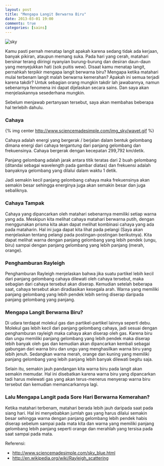```yaml
---
layout: post
title: "Mengapa Langit Berwarna Biru"
date: 2013-03-01 19:00
comments: true
categories: [sains]
---
```


![sky](http://sciencelens.files.wordpress.com/2012/08/blue_skies.jpg?w=800&h=530 "Blue Sky")

Kamu pasti pernah menatap langit apakah karena sedang tidak ada kerjaan, banyak pikiran, ataupun memang suka. Pada hari yang cerah, matahari bersinar terang diiringi nyanyian burung-burung dan desiran daun-daun yang menyejukkan hati (sok puitis wew). Disaat kamu menatap langit, pernahkah terpikir mengapa langit berwarna biru? Mengapa ketika matahari mulai terbenam langit malah berwarna kemerahan? Apakah ini semua terjadi karena takdir? Untuk sebagian orang mungkin takdir lah jawabannya, namun sebenarnya fenomena ini dapat dijelaskan secara sains. Dan saya akan menjelaskannya sesederhana mungkin.
<!-- more -->
Sebelum menjawab pertanyaan tersebut, saya akan membahas beberapa hal terlebih dahulu.

### Cahaya
{% img center http://www.sciencemadesimple.com/img_sky/wavet.gif %}

Cahaya adalah energi yang bergerak / berjalan dalam bentuk gelombang dimana energi dari cahaya tergantung dari panjang gelombang dan frekuensinya. Cahaya bergerak dengan kecepatan 299,792 km/detik.

Panjang gelombang adalah jarak antara titik teratas dari 2 buah gelombang (ditandai sebagai wavelength pada gambar diatas) dan frekuensi adalah banyaknya gelombang yang dilalui dalam waktu 1 detik.

Jadi semakin kecil panjang gelombang cahaya maka frekuensinya akan semakin besar sehingga energinya juga akan semakin besar dan juga sebaliknya.

### Cahaya Tampak
Cahaya yang dipancarkan oleh matahari sebenarnya memiliki setiap warna yang ada. Meskipun kita melihat cahaya matahari berwarna putih, dengan menggunakan prisma kita akan dapat melihat kombinasi cahaya yang ada pada mataharin. Hal ini juga dapat kita lihat pada pelangi (Saya akan menjelaskan tentang pelangi pada postingan-postingan berikutnya). Kita dapat melihat warna dengan panjang gelombang yang lebih pendek (ungu, biru) sampai dengan panjang gelombang yang lebih panjang (merah, orange).

### Penghamburan Rayleigh
Penghamburan Rayleigh menjelaskan bahwa jika suatu partikel lebih kecil dari panjang gelombang cahaya dilewati oleh cahaya tersebut, maka sebagian dari cahaya tersebut akan diserap. Kemudian setelah beberapa saat, cahaya tersebut akan diradiasikan kesegala arah. Warna yang memiliki panjang gelombang yang lebih pendek lebih sering diserap daripada panjang gelombang yang panjang.

### Mengapa Langit Berwarna Biru?
Di udara terdapat molekul gas dan partikel-partikel lainnya seperti debu. Molekul gas lebih kecil dari panjang gelombang cahaya, jadi sesuai dengan penghamburan rayleigh maka cahaya akan diserap oleh gas. Karena biru dan ungu memiliki panjang gelombang yang lebih pendek maka diserap lebih banyak oleh gas dan kemudian akan dipancarkan kembali sebagai gabungan dari warna biru dan ungu yang menghasilkan warna biru yang lebih jenuh. Sedangkan warna merah, orange dan kuning yang memiliki panjang gelombang yang lebih panjang lebih banyak dilewati begitu saja.

Selain itu, semakin jauh pandangan kita warna biru pada langit akan semakin memudar. Hal ini disebatkan karena warna biru yang dipancarkan tadi harus melewati gas yang akan terus-menerus menyerap warna biru tersebut dan kemudian memancarkannya lagi.

### Lalu Mengapa Langit pada Sore Hari Berwarna Kemerahan?
Ketika matahari terbenam, matahari berada lebih jauh daripada saat pada siang hari. Hal ini menyebabkan jumlah gas yang harus dilalui semakin besar sehingga warna dengan panjang gelombang lebih pendek habis diserap sebelum sampai pada mata kita dan warna yang memiliki panjang gelombang lebih panjang seperti orange dan merahlah yang tersisa pada saat sampai pada mata.

Referensi:

+ http://www.sciencemadesimple.com/sky_blue.html
+ http://en.wikipedia.org/wiki/Rayleigh_scattering
